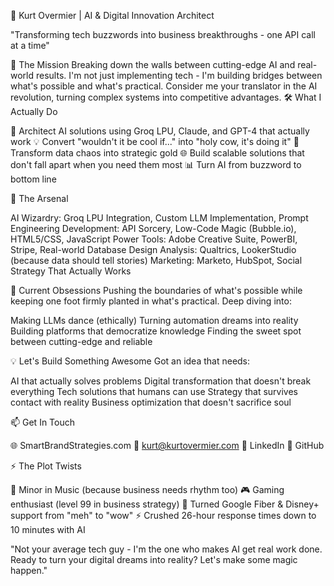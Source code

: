 🚀 Kurt Overmier | AI & Digital Innovation Architect

"Transforming tech buzzwords into business breakthroughs - one API call at a time"

🎯 The Mission
Breaking down the walls between cutting-edge AI and real-world results. I'm not just implementing tech - I'm building bridges between what's possible and what's practical. Consider me your translator in the AI revolution, turning complex systems into competitive advantages.
🛠️ What I Actually Do

🤖 Architect AI solutions using Groq LPU, Claude, and GPT-4 that actually work
💡 Convert "wouldn't it be cool if..." into "holy cow, it's doing it"
🎯 Transform data chaos into strategic gold
🌐 Build scalable solutions that don't fall apart when you need them most
📊 Turn AI from buzzword to bottom line

🔧 The Arsenal

AI Wizardry: Groq LPU Integration, Custom LLM Implementation, Prompt Engineering
Development: API Sorcery, Low-Code Magic (Bubble.io), HTML5/CSS, JavaScript
Power Tools: Adobe Creative Suite, PowerBI, Stripe, Real-world Database Design
Analysis: Qualtrics, LookerStudio (because data should tell stories)
Marketing: Marketo, HubSpot, Social Strategy That Actually Works

🌱 Current Obsessions
Pushing the boundaries of what's possible while keeping one foot firmly planted in what's practical. Deep diving into:

Making LLMs dance (ethically)
Turning automation dreams into reality
Building platforms that democratize knowledge
Finding the sweet spot between cutting-edge and reliable

💡 Let's Build Something Awesome
Got an idea that needs:

AI that actually solves problems
Digital transformation that doesn't break everything
Tech solutions that humans can use
Strategy that survives contact with reality
Business optimization that doesn't sacrifice soul

📫 Get In Touch

🌐 SmartBrandStrategies.com
📧 kurt@kurtovermier.com
💼 LinkedIn
🐙 GitHub

⚡ The Plot Twists

🎵 Minor in Music (because business needs rhythm too)
🎮 Gaming enthusiast (level 99 in business strategy)
🌟 Turned Google Fiber & Disney+ support from "meh" to "wow"
⚡ Crushed 26-hour response times down to 10 minutes with AI


"Not your average tech guy - I'm the one who makes AI get real work done. Ready to turn your digital dreams into reality? Let's make some magic happen."
